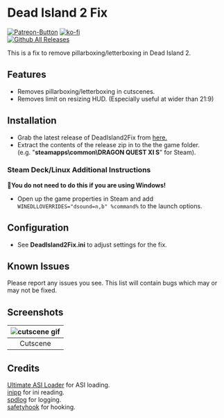 # Dead Island 2 Fix
[![Patreon-Button](https://github.com/Lyall/DeadIsland2Fix/assets/695941/6c97db50-da3d-4762-9f41-eddf522a4ce5)](https://www.patreon.com/Wintermance) [![ko-fi](https://ko-fi.com/img/githubbutton_sm.svg)](https://ko-fi.com/W7W01UAI9)<br />
[![Github All Releases](https://img.shields.io/github/downloads/Lyall/DeadIsland2Fix/total.svg)](https://github.com/Lyall/DeadIsland2Fix/releases)

This is a fix to remove pillarboxing/letterboxing in Dead Island 2.<br />

## Features
- Removes pillarboxing/letterboxing in cutscenes.
- Removes limit on resizing HUD. (Especially useful at wider than 21:9)

## Installation
- Grab the latest release of DeadIsland2Fix from [here.](https://github.com/Lyall/DeadIsland2Fix/releases)
- Extract the contents of the release zip in to the the game folder. <br />(e.g. "**steamapps\common\DRAGON QUEST XI S**" for Steam).

### Steam Deck/Linux Additional Instructions
🚩**You do not need to do this if you are using Windows!**
- Open up the game properties in Steam and add `WINEDLLOVERRIDES="dsound=n,b" %command%` to the launch options.

## Configuration
- See **DeadIsland2Fix.ini** to adjust settings for the fix.

## Known Issues
Please report any issues you see.
This list will contain bugs which may or may not be fixed.

## Screenshots

| ![cutscene gif](https://user-images.githubusercontent.com/695941/233657454-46a9effd-4168-4169-a168-8489942cc0a8.gif) |
|:--:|
| Cutscene |

## Credits
[Ultimate ASI Loader](https://github.com/ThirteenAG/Ultimate-ASI-Loader) for ASI loading. <br />
[inipp](https://github.com/mcmtroffaes/inipp) for ini reading. <br />
[spdlog](https://github.com/gabime/spdlog) for logging. <br />
[safetyhook](https://github.com/cursey/safetyhook) for hooking.
